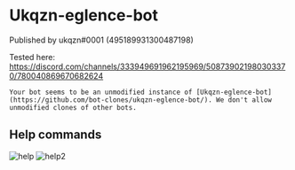 # Ukqzn-eglence-bot
Published by ukqzn#0001 (495189931300487198)

Tested here: https://discord.com/channels/333949691962195969/508739021980303370/780040869670682624

``Your bot seems to be an unmodified instance of [Ukqzn-eglence-bot](https://github.com/bot-clones/ukqzn-eglence-bot/). We don't allow unmodified clones of other bots.``

## Help commands
![help](https://i.imgur.com/l6oKerw.png)
![help2](https://i.imgur.com/6NWPtpU.png)

